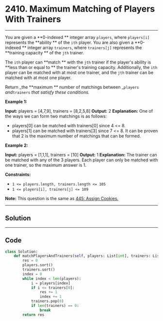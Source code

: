 # 2410. Maximum Matching of Players With Trainers

---

You are given a **0-indexed ** integer array `players`, where `players[i]` represents the **ability ** of the `ith` player. You are also given a **0-indexed ** integer array `trainers`, where `trainers[j]` represents the **training capacity ** of the `jth` trainer.

The `ith` player can **match ** with the `jth` trainer if the player's ability is **less than or equal to ** the trainer's training capacity. Additionally, the `ith` player can be matched with at most one trainer, and the `jth` trainer can be matched with at most one player.

Return _the **maximum ** number of matchings between _`players` _and_`trainers` _that satisfy these conditions._

 

**Example 1:**


**Input:** players = [4,7,9], trainers = [8,2,5,8]
**Output:** 2
**Explanation:**
One of the ways we can form two matchings is as follows:
- players[0] can be matched with trainers[0] since 4 <= 8.
- players[1] can be matched with trainers[3] since 7 <= 8.
It can be proven that 2 is the maximum number of matchings that can be formed.


**Example 2:**


**Input:** players = [1,1,1], trainers = [10]
**Output:** 1
**Explanation:**
The trainer can be matched with any of the 3 players.
Each player can only be matched with one trainer, so the maximum answer is 1.


 

**Constraints:**

  * `1 <= players.length, trainers.length <= 105`
  * `1 <= players[i], trainers[j] <= 109`



 

**Note:** This question is the same as [ 445: Assign Cookies.](https://leetcode.com/problems/assign-cookies/description/)

---

## Solution



---

## Code
```python
class Solution:
    def matchPlayersAndTrainers(self, players: List[int], trainers: List[int]) -> int:
        res = 0
        players.sort()
        trainers.sort()
        index = 0
        while index < len(players):
            i = players[index]
            if i <= trainers[0]:
                res += 1
                index += 1
            trainers.pop(0)
            if len(trainers) == 0:
                break
        return res
```
